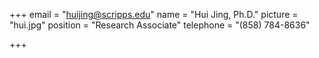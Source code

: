 +++
email = "huijing@scripps.edu"
name = "Hui Jing, Ph.D."
picture = "hui.jpg"
position = "Research Associate"
telephone = "(858) 784-8636"

+++

